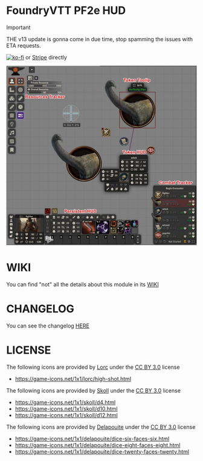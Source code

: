 # FoundryVTT PF2e HUD

> [!IMPORTANT]
> THE v13 update is gonna come in due time, stop spamming the issues with ETA requests.

[![ko-fi](https://ko-fi.com/img/githubbutton_sm.svg)](https://ko-fi.com/K3K6M2V13)
or [Stripe](https://buy.stripe.com/cN23dy0hd0gW5nq3cc) directly

![](./images/home.webp)

# WIKI

You can find "not" all the details about this module in its [WIKI](https://github.com/reonZ/pf2e-hud/wiki)

# CHANGELOG

You can see the changelog [HERE](./CHANGELOG.md)

# LICENSE

The following icons are provided by [Lorc](https://lorcblog.blogspot.com/) under the [CC BY 3.0](https://creativecommons.org/licenses/by/3.0/) license

-   https://game-icons.net/1x1/lorc/high-shot.html

The following icons are provided by [Skoll](https://game-icons.net/) under the [CC BY 3.0](https://creativecommons.org/licenses/by/3.0/) license

-   https://game-icons.net/1x1/skoll/d4.html
-   https://game-icons.net/1x1/skoll/d10.html
-   https://game-icons.net/1x1/skoll/d12.html

The following icons are provided by [Delapouite](https://delapouite.com/) under the [CC BY 3.0](https://creativecommons.org/licenses/by/3.0/) license

-   https://game-icons.net/1x1/delapouite/dice-six-faces-six.html
-   https://game-icons.net/1x1/delapouite/dice-eight-faces-eight.html
-   https://game-icons.net/1x1/delapouite/dice-twenty-faces-twenty.html
